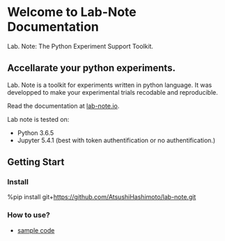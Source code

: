 # Welcome to Lab-Note Documentation

Lab. Note: The Python Experiment Support Toolkit.


## Accellarate your python experiments.

Lab. Note is a toolkit for experiments written in python language. It was developped to make your experimental trials recodable and reproducible.

Read the documentation at [lab-note.io](https://lab-note.github.io).

Lab note is tested on:
 - Python 3.6.5
 - Jupyter 5.4.1 (best with token authentification or no authentification.)

## Getting Start

### Install
  %pip install git+https://github.com/AtsushiHashimoto/lab-note.git

### How to use?
  - [sample code](https://github.com/AtsushiHashimoto/lab-note/blob/master/examples.ipynb)



